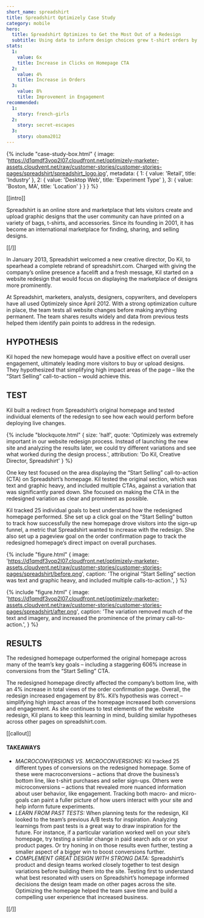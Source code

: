 ```yaml
---
short_name: spreadshirt
title: Spreadshirt Optimizely Case Study
category: mobile
hero:
  title: Spreadshirt Optimizes to Get the Most Out of a Redesign
  subtitle: Using data to inform design choices grew t-shirt orders by 4%
stats:
  1:
    value: 6x
    title: Increase in Clicks on Homepage CTA
  2:
    value: 4%
    title: Increase in Orders
  3:
    value: 8%
    title: Improvement in Engagement
recommended:
  1:
    story: french-girls
  2:
    story: secret-escapes
  3:
    story: obama2012
---
```


{% include "case-study-box.html"
  {
    image: 'https://d1qmdf3vop2l07.cloudfront.net/optimizely-marketer-assets.cloudvent.net/raw/customer-stories/customer-stories-pages/spreadshirt/spreadshirt_logo.jpg',
    metadata: {
      1: {
        value: 'Retail',
        title: 'Industry'
      },
      2: {
        value: 'Desktop Web',
        title: 'Experiment Type'
      },
      3: {
        value: 'Boston, MA',
        title: 'Location'
      }
    }
  }
%}

[[intro]]

Spreadshirt is an online store and marketplace that lets visitors create and upload graphic designs that the user community can have printed on a variety of bags, t-shirts, and accessories. Since its founding in 2001, it has become an international marketplace for finding, sharing, and selling designs.

[[/]]

In January 2013, Spreadshirt welcomed a new creative director, Do Kil, to spearhead a complete rebrand of spreadshirt.com. Charged with giving the company’s online presence a facelift and a fresh message, Kil started on a website redesign that would focus on displaying the marketplace of designs more prominently.

At Spreadshirt, marketers, analysts, designers, copywriters, and developers have all used Optimizely since April 2012. With a strong optimization culture in place, the team tests all website changes before making anything permanent. The team shares results widely and data from previous tests helped them identify pain points to address in the redesign.

## HYPOTHESIS

Kil hoped the new homepage would have a positive effect on overall user engagement, ultimately leading more visitors to buy or upload designs. They hypothesized that simplifying high impact areas of the page – like the “Start Selling” call-to-action – would achieve this.

## TEST

Kil built a redirect from Spreadshirt’s original homepage and tested individual elements of the redesign to see how each would perform before deploying live changes.

{% include "blockquote.html"
  {
    size: 'half',
    quote: 'Optimizely was extremely important in our website redesign process. Instead of launching the new site and analyzing the results later, we could try different variations and see what worked during the design process.',
    attribution: 'Do Kil, Creative Director, Spreadshirt'
  }
%}

One key test focused on the area displaying the “Start Selling” call-to-action (CTA) on Spreadshirt’s homepage. Kil tested the original section, which was text and graphic heavy, and included multiple CTAs, against a variation that was significantly pared down. She focused on making the CTA in the redesigned variation as clear and prominent as possible.

Kil tracked 25 individual goals to best understand how the redesigned homepage performed. She set up a click goal on the “Start Selling” button to track how successfully the new homepage drove visitors into the sign-up funnel, a metric that Spreadshirt wanted to increase with the redesign. She also set up a pageview goal on the order confirmation page to track the redesigned homepage’s direct impact on overall purchases.

{% include "figure.html"
  {
    image: 'https://d1qmdf3vop2l07.cloudfront.net/optimizely-marketer-assets.cloudvent.net/raw/customer-stories/customer-stories-pages/spreadshirt/before.png',
    caption: 'The original “Start Selling” section was text and graphic heavy, and included multiple calls-to-action.',
  }
%}

{% include "figure.html"
  {
    image: 'https://d1qmdf3vop2l07.cloudfront.net/optimizely-marketer-assets.cloudvent.net/raw/customer-stories/customer-stories-pages/spreadshirt/after.png',
    caption: 'The variation removed much of the text and imagery, and increased the prominence of the primary call-to-action.',
  }
%}

## RESULTS

The redesigned homepage outperformed the original homepage across many of the team’s key goals – including a staggering 606% increase in conversions from the “Start Selling” CTA.

The redesigned homepage directly affected the company’s bottom line, with an 4% increase in total views of the order confirmation page. Overall, the redesign increased engagement by 8%. Kil’s hypothesis was correct – simplifying high impact areas of the homepage increased both conversions and engagement. As she continues to test elements of the website redesign, Kil plans to keep this learning in mind, building similar hypotheses across other pages on spreadshirt.com.

[[callout]]

#### TAKEAWAYS

- *MACROCONVERSIONS VS. MICROCONVERSIONS:* Kil tracked 25 different types of conversions on the redesigned homepage. Some of these were macroconversions – actions that drove the business’s bottom line, like t-shirt purchases and seller sign-ups. Others were microconversions – actions that revealed more nuanced information about user behavior, like engagement. Tracking both macro- and micro- goals can paint a fuller picture of how users interact with your site and help inform future experiments.
- *LEARN FROM PAST TESTS:* When planning tests for the redesign, Kil looked to the team’s previous A/B tests for inspiration. Analyzing learnings from past tests is a great way to draw inspiration for the future. For instance, if a particular variation worked well on your site’s homepage, try testing a similar change in paid search ads or on your product pages. Or try honing in on those results even further, testing a smaller aspect of a bigger win to boost conversions further.
- *COMPLEMENT GREAT DESIGN WITH STRONG DATA:* Spreadshirt’s product and design teams worked closely together to test design variations before building them into the site. Testing first to understand what best resonated with users on Spreadshirt’s homepage informed decisions the design team made on other pages across the site. Optimizing the homepage helped the team save time and build a compelling user experience that increased business.

[[/]]